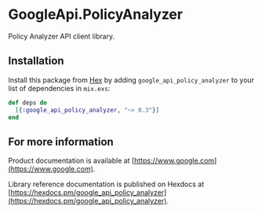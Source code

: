 # GoogleApi.PolicyAnalyzer

Policy Analyzer API client library.



## Installation

Install this package from [Hex](https://hex.pm) by adding
`google_api_policy_analyzer` to your list of dependencies in `mix.exs`:

```elixir
def deps do
  [{:google_api_policy_analyzer, "~> 0.3"}]
end
```

## For more information

Product documentation is available at [https://www.google.com](https://www.google.com).

Library reference documentation is published on Hexdocs at
[https://hexdocs.pm/google_api_policy_analyzer](https://hexdocs.pm/google_api_policy_analyzer).
